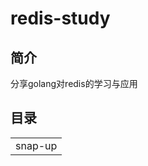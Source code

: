 # redis-study
## 简介
分享golang对redis的学习与应用
## 目录
<table>
  <tr>
    <td><a>snap-up</a></td>
  </tr>
</table>
